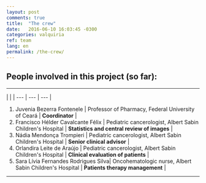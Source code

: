 ```yaml
---
layout: post
comments: true
title:  "The crew"
date:   2016-06-10 16:03:45 -0300
categories: valquiria
ref: team
lang: en
permalink: /the-crew/
---
```


## People involved in this project (so far):

---

 | | |
--- | --- | --- |
1. Juvenia Bezerra Fontenele | Professor of Pharmacy, Federal University of Ceará  | **Coordinator** |
2. Francisco Hélder Cavalcante Félix | Pediatric cancerologist, Albert Sabin Children's Hospital |  **Statistics and central review of images** |
3. Nádia Mendonça Trompieri | Pediatric cancerologist, Albert Sabin Children's Hospital |  **Senior clinical advisor** |
4. Orlandira Leite de Araújo | Pediatric cancerologist, Albert Sabin Children's Hospital  | **Clinical evaluation of patients** |
5. Sara Lívia Fernandes Rodrigues Silva| Oncohematologic nurse, Albert Sabin Children's Hospital |  **Patients therapy management** |

---
